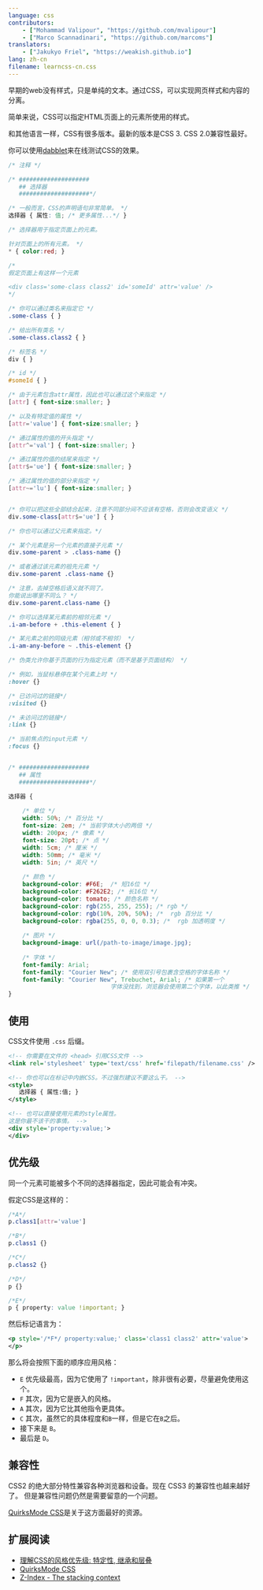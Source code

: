 ```yaml
---
language: css
contributors:
    - ["Mohammad Valipour", "https://github.com/mvalipour"]
    - ["Marco Scannadinari", "https://github.com/marcoms"]
translators:
    - ["Jakukyo Friel", "https://weakish.github.io"]
lang: zh-cn
filename: learncss-cn.css
---
```


早期的web没有样式，只是单纯的文本。通过CSS，可以实现网页样式和内容的分离。

简单来说，CSS可以指定HTML页面上的元素所使用的样式。

和其他语言一样，CSS有很多版本。最新的版本是CSS 3. CSS 2.0兼容性最好。

你可以使用[dabblet](http://dabblet.com/)来在线测试CSS的效果。

```css
/* 注释 */

/* ####################
   ## 选择器
   ####################*/

/* 一般而言，CSS的声明语句非常简单。 */
选择器 { 属性: 值; /* 更多属性...*/ }

/* 选择器用于指定页面上的元素。

针对页面上的所有元素。 */
* { color:red; }

/*
假定页面上有这样一个元素

<div class='some-class class2' id='someId' attr='value' />
*/

/* 你可以通过类名来指定它 */
.some-class { }

/* 给出所有类名 */
.some-class.class2 { }

/* 标签名 */
div { }

/* id */
#someId { }

/* 由于元素包含attr属性，因此也可以通过这个来指定 */
[attr] { font-size:smaller; }

/* 以及有特定值的属性 */
[attr='value'] { font-size:smaller; }

/* 通过属性的值的开头指定 */
[attr^='val'] { font-size:smaller; }

/* 通过属性的值的结尾来指定 */
[attr$='ue'] { font-size:smaller; }

/* 通过属性的值的部分来指定 */
[attr~='lu'] { font-size:smaller; }


/* 你可以把这些全部结合起来，注意不同部分间不应该有空格，否则会改变语义 */
div.some-class[attr$='ue'] { }

/* 你也可以通过父元素来指定。*/

/* 某个元素是另一个元素的直接子元素 */
div.some-parent > .class-name {}

/* 或者通过该元素的祖先元素 */
div.some-parent .class-name {}

/* 注意，去掉空格后语义就不同了。
你能说出哪里不同么？ */
div.some-parent.class-name {}

/* 你可以选择某元素前的相邻元素 */
.i-am-before + .this-element { }

/* 某元素之前的同级元素（相邻或不相邻） */
.i-am-any-before ~ .this-element {}

/* 伪类允许你基于页面的行为指定元素（而不是基于页面结构） */

/* 例如，当鼠标悬停在某个元素上时 */
:hover {}

/* 已访问过的链接*/
:visited {}

/* 未访问过的链接*/
:link {}

/* 当前焦点的input元素 */
:focus {}


/* ####################
   ## 属性
   ####################*/

选择器 {
    
    /* 单位 */
    width: 50%; /* 百分比 */
    font-size: 2em; /* 当前字体大小的两倍 */
    width: 200px; /* 像素 */
    font-size: 20pt; /* 点 */
    width: 5cm; /* 厘米 */
    width: 50mm; /* 毫米 */
    width: 5in; /* 英尺 */
    
    /* 颜色 */
    background-color: #F6E;  /* 短16位 */
    background-color: #F262E2; /* 长16位 */
    background-color: tomato; /* 颜色名称 */
    background-color: rgb(255, 255, 255); /* rgb */
    background-color: rgb(10%, 20%, 50%); /*  rgb 百分比 */
    background-color: rgba(255, 0, 0, 0.3); /*  rgb 加透明度 */
    
    /* 图片 */
    background-image: url(/path-to-image/image.jpg);
    
    /* 字体 */
    font-family: Arial;
    font-family: "Courier New"; /* 使用双引号包裹含空格的字体名称 */
    font-family: "Courier New", Trebuchet, Arial; /* 如果第一个
    						 字体没找到，浏览器会使用第二个字体，以此类推 */
}
```

## 使用

CSS文件使用 `.css` 后缀。

```xml
<!-- 你需要在文件的 <head> 引用CSS文件 -->
<link rel='stylesheet' type='text/css' href='filepath/filename.css' />

<!-- 你也可以在标记中内嵌CSS。不过强烈建议不要这么干。 -->
<style>
   选择器 { 属性:值; }
</style>

<!-- 也可以直接使用元素的style属性。
这是你最不该干的事情。 -->
<div style='property:value;'>
</div>
```

## 优先级

同一个元素可能被多个不同的选择器指定，因此可能会有冲突。

假定CSS是这样的：

```css
/*A*/
p.class1[attr='value']

/*B*/
p.class1 {}

/*C*/
p.class2 {}

/*D*/
p {}

/*E*/
p { property: value !important; }
```

然后标记语言为：

```xml
<p style='/*F*/ property:value;' class='class1 class2' attr='value'>
</p>
```

那么将会按照下面的顺序应用风格：


* `E` 优先级最高，因为它使用了 `!important`，除非很有必要，尽量避免使用这个。
* `F` 其次，因为它是嵌入的风格。
* `A` 其次，因为它比其他指令更具体。
* `C` 其次，虽然它的具体程度和`B`一样，但是它在`B`之后。
* 接下来是 `B`。
* 最后是 `D`。

## 兼容性

CSS2 的绝大部分特性兼容各种浏览器和设备。现在 CSS3 的兼容性也越来越好了。
但是兼容性问题仍然是需要留意的一个问题。

[QuirksMode CSS](http://www.quirksmode.org/css/)是关于这方面最好的资源。

## 扩展阅读

* [理解CSS的风格优先级: 特定性, 继承和层叠](http://www.vanseodesign.com/css/css-specificity-inheritance-cascaade/)
* [QuirksMode CSS](http://www.quirksmode.org/css/)
* [Z-Index - The stacking context](https://developer.mozilla.org/en-US/docs/Web/Guide/CSS/Understanding_z_index/The_stacking_context)
